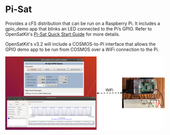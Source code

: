 # Pi-Sat
Provides a cFS distribution that can be run on a Raspberry Pi. It includes a gpio_demo app that blinks an LED connected to the Pi’s GPIO.
Refer to OpenSatKit's [Pi-Sat Quick Start Guide](https://github.com/OpenSatKit/OpenSatKit/blob/master/cosmos/config/targets/PISAT/docs/Pi-Sat-Quick-Start.pdf) for more details.

OpenSatKit's v3.2 will include a COSMOS-to-Pi interface that allows the GPIO demo app to be run from COSMOS over a WiFi connection to the Pi.

![](https://github.com/OpenSatKit/opensatkit.github.io/blob/master/img/osk-pisat-wifi-A.png)
